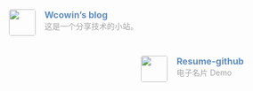 <div class="post-body">
  <div id="links">
    <style>
      /* 用于大屏幕和小屏幕的通用样式 */
      .card {
        width: 45%;
        font-size: 1rem;
        padding: 10px 20px;
        border-radius: 4px;
        transition-duration: 0.15s;
        margin-bottom: 1rem;
        display: flex;
      }
      .card:nth-child(odd) {
        float: left;
      }
      .card:nth-child(even) {
        float: right;
      }
      .card:hover {
        transform: scale(1.1);
        box-shadow: 0 2px 6px 0 rgba(0, 0, 0, 0.12), 0 0 6px 0 rgba(0, 0, 0, 0.04);
      }
      .card a {
        border: none;
      }
      .card .ava {
        width: 3rem !important;
        height: 3rem !important;
        margin: 0 !important;
        margin-right: 1em !important;
        border-radius: 4px;
      }
      .card .card-header {
        font-style: italic;
        overflow: hidden;
        width: 100%;
      }
      .card .card-header a {
        font-style: normal;
        color: #608dbd;
        font-weight: bold;
        text-decoration: none;
      }
      .card .card-header a:hover {
        color: #d480aa;
        text-decoration: none;
      }
      .card .card-header .info {
        font-style: normal;
        color: #a3a3a3;
        font-size: 14px;
        min-width: 0;
        overflow: hidden;
        white-space: nowrap;
      }
      /* 媒体查询：小屏幕 */
      @media (max-width: 768px) {
        .card {
          width: 100%; /* 在小屏幕上显示为单列 */
          float: none; /* 清除浮动 */
        }
      }
    </style>
    <div class="links-content">
      <div class="link-navigation">
        <div class="card">
          <img class="ava" src="https://pic4.zhimg.com/80/v2-a0456a5f527c1923f096759f2926012f_1440w.webp" /> 
          <div class="card-header">
            <div>
              <a href="https://wcowin.work/ " target="“_blank”">Wcowin’s blog</a>
            </div>
            <div class="info">这是一个分享技术的小站。</div>
          </div>
        </div>
        <div class="card">
          <img class="ava" src="https://resume-github.netlify.app/pic.png" /> 
          <div class="card-header">
            <div>
              <a href="https://resume-github.netlify.app/" target="“_blank”">Resume-github</a>
            </div>
            <div class="info">电子名片 Demo</div>
          </div>
        </div>
  </div>
</div>
